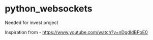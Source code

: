 # python_websockets

Needed for invest project

Inspiration from - https://www.youtube.com/watch?v=nDgdldBPoE0
